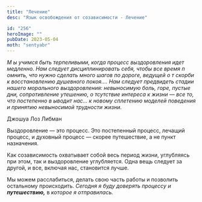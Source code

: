 ```yaml
---
title: "Лечение"
desc: "Язык освобождения от созависимости - Лечение"

id: "256"
heroImage: ""
pubDate: 2023-05-04
moth: "sentyabr"
---
```


_М_ _ы_ _учимся_ _быть_ _терпеливыми,_ _когда_ _процесс_ _выздоровления_
_идет_ _медленно._ _Нам_ _следует_ _дисциплинировать_ _себя,_ _чтобы_ _все_
_время_ _п_ _омнить,_ _что_ _нужно_ _сделать_ _много_ _шагов_ _по_ _дороге,_
_ведущей_ _о_ _т_ _скорби_ _к_ _восстановлению_ _душевного_ _покоя…._ _Нам_
_следует_ _предвидеть_ _стадии_ _нашего_ _морального_ _выздоровления:_
_невыносимую_ _боль,_ _горе,_ _пустые_ _дни,_ _сопротивление_ _утешению,_ _о_
_тсутствие_ _интереса_ _к_ _жизни_ _—_ _все_ _то,_ _что_ _постепенно_ _в_
_ыводит_ _нас…_ _к_ _новому_ _сплетению_ _моделей_ _поведения_ _и_ _принятию_
_невыносимой_ _трудности_ _жизни._

Джошуа Лоз Либман

Выздоровление — это процесс. Это постепенный процесс, лечащий процесс, и
духовный процесс — скорее путешествие, а не пункт назначения.

Как созависимость охватывает собой весь период жизни, углубляясь при этом, так
и выздоровление углубляется. Одна вещь следует за другой, и все, включая нас,
становится лучше.

Мы можем расслабиться, делать свою часть работы и позволить остальному
происходить. _Сегодня_ _я_ _буду_ _доверять_ _процессу_ _и_ **_путешествию,_**
в _которое_ _я_ _отправилась._
